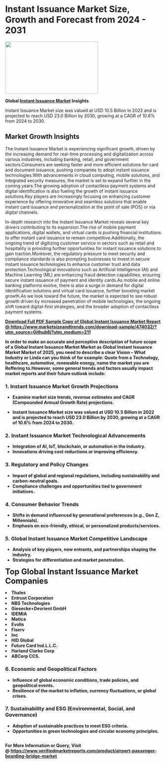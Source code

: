 <H1>Instant Issuance Market Size, Growth and Forecast from 2024 - 2031</H1><img class="aligncenter size-medium wp-image-584254" src="https://thirdeyenews.in/wp-content/uploads/2024/09/Global-Market-Research-300x168.jpeg" alt="" width="300" height="168" /><p><strong>Global&nbsp;<a href="https://www.marketsizeandtrends.com/download-sample/474032/?utm_source=Github8j?utm_medium=211">Instant Issuance Market</a> Insights</strong></p><p>Instant Issuance Market size was valued at USD 10.5 Billion in 2022 and is projected to reach USD 23.0 Billion by 2030, growing at a CAGR of 10.6% from 2024 to 2030.</p><p><h2>Market Growth Insights</h2> <p>The Instant Issuance Market is experiencing significant growth, driven by the increasing demand for real-time processing and digitalization across various industries, including banking, retail, and government sectors.Consumers are seeking faster and more efficient solutions for card and document issuance, pushing companies to adopt instant issuance technologies.With advancements in cloud computing, mobile solutions, and integrated security measures, the market is set to expand further in the coming years.The growing adoption of contactless payment systems and digital identification is also fueling the growth of instant issuance solutions.Key players are increasingly focusing on enhancing customer experience by offering innovative and seamless solutions that enable instant card issuance and personalization at the point of sale (POS) or via digital channels.</p> <p><strong><a href="#"></a></strong></p> <p>In-depth research into the Instant Issuance Market reveals several key drivers contributing to its expansion.The rise of mobile payment applications, digital wallets, and virtual cards is pushing financial institutions to offer instant card issuance to remain competitive.Additionally, the ongoing trend of digitizing customer service in sectors such as retail and hospitality is providing further opportunities for instant issuance solutions to gain traction.Moreover, the regulatory pressure to meet security and compliance standards is also prompting businesses to invest in secure instant issuance technologies to enhance customer trust and data protection.Technological innovations such as Artificial Intelligence (AI) and Machine Learning (ML) are enhancing fraud detection capabilities, ensuring secure instant issuance of payment and identity cards.As mobile and online banking platforms evolve, there is also a surge in demand for digital identification solutions and virtual card issuance, further boosting market growth.As we look toward the future, the market is expected to see robust growth driven by increased penetration of mobile technologies, the ongoing shift toward digital-first strategies, and the broader adoption of contactless payment systems.</p> <p><strong><a href="#"></p><p><span class=""><strong>Download Full PDF Sample Copy of Global Instant Issuance Market Report</strong> @ <a href="https://www.marketsizeandtrends.com/download-sample/474032/?utm_source=Github8j?utm_medium=211" target="_blank">https://www.marketsizeandtrends.com/download-sample/474032/?utm_source=Github8j?utm_medium=211</a></span></p><p>In order to make an accurate and perceptive description of future scope of a Global&nbsp;Instant Issuance Market Market as Global&nbsp;Instant Issuance Market Market of 2025, you need to describe a clear Vision &ndash; What Industry or Linda can you think of for example: Quote from a Technology, healthcare, automotive, renewable energy, name the market you are Reffering to.However, some general trends and factors usually impact market reports and their future outlook include:</p><h3>1.&nbsp;<strong>Instant Issuance Market Growth Projections</strong></h3><ul><li>Examine market size trends, revenue estimates and CAGR (Compounded Annual Growth Rate) projections.</li><li><p>Instant Issuance Market size was valued at USD 10.5 Billion in 2022 and is projected to reach USD 23.0 Billion by 2030, growing at a CAGR of 10.6% from 2024 to 2030.</p></li></ul><h3>2.&nbsp;<strong>Instant Issuance Market Technological Advancements</strong></h3><ul><li>Integration of AI, IoT, blockchain, or automation in the industry.</li><li>Innovations driving cost reductions or improving efficiency.</li></ul><h3>3.&nbsp;<strong>Regulatory and Policy Changes</strong></h3><ul><li>Impact of global and regional regulations, including sustainability and carbon-neutral goals.</li><li>Compliance challenges and opportunities tied to government initiatives.</li></ul><h3>4.&nbsp;<strong>Consumer Behavior Trends</strong></h3><ul><li>Shifts in demand influenced by generational preferences (e.g., Gen Z, Millennials).</li><li>Emphasis on eco-friendly, ethical, or personalized products/services.</li></ul><h3>5.&nbsp;<strong>Global Instant Issuance Market Competitive Landscape</strong></h3><ul><li>Analysis of key players, new entrants, and partnerships shaping the industry.</li><li>Strategies for differentiation and market penetration.</li></ul><p data-pm-slice="1 1 []"><span style="color: inherit; font-family: inherit; font-size: 25px;">Top Global Instant Issuance Market Companies</span></p><div class="" data-test-id=""><p><li>Thales</li><li> Entrust Corporation</li><li> NBS Technologies</li><li> Giesecke+Devrient GmbH</li><li> IDEMIA</li><li> Matica</li><li> Evolis</li><li> Fiserv</li><li> Inc</li><li> HID Global</li><li> Future Card Ind.L.L.C.</li><li> Harland Clarke Corp</li><li> ABCorp CCS.</li></p></div><h3>6.&nbsp;<strong>Economic and Geopolitical Factors</strong></h3><ul><li>Influence of global economic conditions, trade policies, and geopolitical events.</li><li>Resilience of the market to inflation, currency fluctuations, or global crises.</li></ul><h3>7.&nbsp;<strong>Sustainability and ESG (Environmental, Social, and Governance)</strong></h3><ul><li>Adoption of sustainable practices to meet ESG criteria.</li><li>Opportunities in green technologies and circular economy principles.</li></ul><h2><strong style="font-size: 14px;">For More Information or Query, Visit @&nbsp;</strong><a style="background-color: #ffffff; font-size: 14px;" href="https://www.marketsizeandtrends.com/report/instant-issuance-market/" target="_blank">https://www.verifiedmarketreports.com/product/airport-passenger-boarding-bridge-market</a></h2>